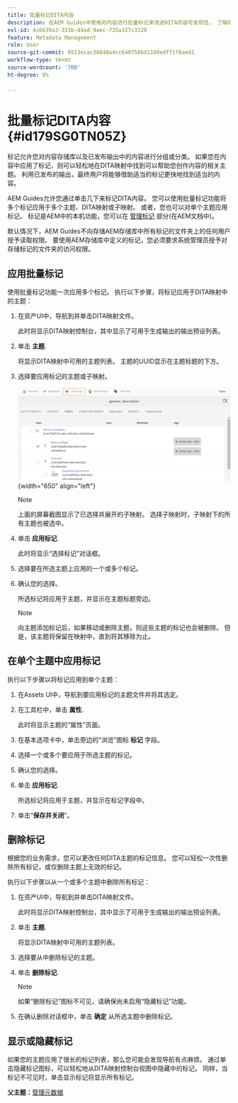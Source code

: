 ```yaml
---
title: 批量标记DITA内容
description: 在AEM Guides中使用对内容进行批量标记来改进DITA内容可发现性。 了解如何在单个或多个主题上应用、删除、显示或隐藏批量标记。
exl-id: 4c6639a3-333b-44ad-9aec-735a327c3320
feature: Metadata Management
role: User
source-git-commit: 0513ecac38840a4cc649758bd1180edff1f8aed1
workflow-type: tm+mt
source-wordcount: '700'
ht-degree: 0%

---
```


# 批量标记DITA内容 {#id179SG0TN05Z}

标记允许您对内容存储库以及已发布输出中的内容进行分组或分类。 如果您在内容中应用了标记，则可以轻松地在DITA映射中找到可以帮助您创作内容的相关主题。 利用已发布的输出，最终用户将能够借助适当的标记更快地找到适当的内容。

AEM Guides允许您通过单击几下来标记DITA内容。 您可以使用批量标记功能将多个标记应用于多个主题、DITA映射或子映射。 或者，您也可以对单个主题应用标记。 标记是AEM中的本机功能，您可以在 [管理标记](https://experienceleague.adobe.com/docs/experience-manager-cloud-service/sites/authoring/features/tags.html?lang=en) 部分(在AEM文档中)。

默认情况下，AEM Guides不向存储AEM存储库中所有标记的文件夹上的任何用户授予读取权限。 要使用AEM存储库中定义的标记，您必须要求系统管理员授予对存储标记的文件夹的访问权限。

## 应用批量标记

使用批量标记功能一次应用多个标记。 执行以下步骤，将标记应用于DITA映射中的主题：

1. 在资产UI中，导航到并单击DITA映射文件。

   此时将显示DITA映射控制台，其中显示了可用于生成输出的输出预设列表。

1. 单击 **主题**.

   将显示DITA映射中可用的主题列表。 主题的UUID显示在主题标题的下方。

1. 选择要应用标记的主题或子映射。

   ![](images/apply-tags-uuid.png){width="650" align="left"}


   >[!NOTE]
   >
   > 上面的屏幕截图显示了已选择并展开的子映射。 选择子映射时，子映射下的所有主题也被选中。

1. 单击 **应用标记**.

   此时将显示“选择标记”对话框。

1. 选择要在所选主题上应用的一个或多个标记。

1. 确认您的选择。

   所选标记将应用于主题，并显示在主题标题旁边。

   >[!NOTE]
   >
   > 向主题添加标记后，如果移动或删除主题，则这些主题的标记也会被删除。 但是，该主题将保留在映射中，直到将其移除为止。


## 在单个主题中应用标记

执行以下步骤以将标记应用到单个主题：

1. 在Assets UI中，导航到要应用标记的主题文件并将其选定。

1. 在工具栏中，单击 **属性**.

   此时将显示主题的“属性”页面。

1. 在基本选项卡中，单击旁边的“浏览”图标 **标记** 字段。

1. 选择一个或多个要应用于所选主题的标记。

1. 确认您的选择。

1. 单击 **应用标记**.

   所选标记将应用于主题，并显示在标记字段中。

1. 单击“**保存并关闭**”。


## 删除标记

根据您的业务需求，您可以更改任何DITA主题的标记信息。 您可以轻松一次性删除所有标记，或仅删除主题上无效的标记。

执行以下步骤以从一个或多个主题中删除所有标记：

1. 在资产UI中，导航到并单击DITA映射文件。

   此时将显示DITA映射控制台，其中显示了可用于生成输出的输出预设列表。

1. 单击 **主题**.

   将显示DITA映射中可用的主题列表。

1. 选择要从中删除标记的主题。

1. 单击 **删除标记**.

   >[!NOTE]
   >
   > 如果“删除标记”图标不可见，请确保尚未启用“隐藏标记”功能。

1. 在确认删除对话框中，单击 **确定** 从所选主题中删除标记。


## 显示或隐藏标记

如果您的主题应用了很长的标记列表，那么您可能会发现导航有点麻烦。 通过单击隐藏标记图标，可以轻松地从DITA映射控制台视图中隐藏中的标记。 同样，当标记不可见时，单击显示标记将显示所有标记。

**父主题：**[&#x200B;管理元数据](manage-metadata.md)

